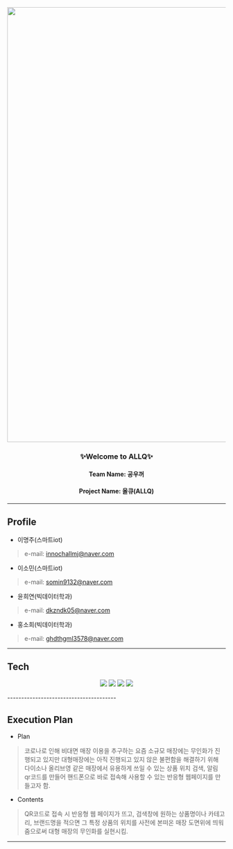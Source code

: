 <img src="https://capsule-render.vercel.app/api?type=waving&color=A3DCBE&height=270&section=header&text=ALLQ%20&fontSize=90&fontColor=363636" width="1000" />


<h3 align="center">✨Welcome to ALLQ✨</h3>
<h4 align="center">Team Name: 공우꺼</h4>
<h4 align="center">Project Name: 올큐(ALLQ)</h4>

-------------------------------------------

## Profile
- 이명주(스마트iot)                                       
> e-mail: innochallmj@naver.com                          

- 이소민(스마트iot)
> e-mail: somin9132@naver.com

- 윤희연(빅데이터학과)
> e-mail: dkzndk05@naver.com

- 홍소희(빅데이터학과)
> e-mail: ghdthgml3578@naver.com                       
---------------------------------------

## Tech
<p align="center">
  <img src="https://img.shields.io/badge/CSS-1572B6?style=flat-square&logo=CSS3&logoColor=white"/></a>
  <img src="https://img.shields.io/badge/HTML5-E34F26?style=flat-square&logo=HTML5&logoColor=white"/></a>
  <img src="https://img.shields.io/badge/Java-007396?style=flat-square&logo=Java&logoColor=white"/></a>
  <img src="https://img.shields.io/badge/MySQL-FF9A00?style=flat-square&logo=MySQL&logoColor=white"/></a>
   </p>
---------------------------------------

## Execution Plan
- Plan
> 코로나로 인해 비대면 매장 이용을 추구하는 요즘 소규모 매장에는 무인화가 진행되고 있지만 대형매장에는 아직 진행되고 있지 않은 불편함을 해결하기 위해
> 다이소나 올리브영 같은 매장에서 유용하게 쓰일 수 있는 상품 위치 검색, 알림 qr코드를 만들어 핸드폰으로 바로 접속해 사용할 수 있는 반응형 웹페이지를 만들고자 함. 

- Contents
> QR코드로 접속 시 반응형 웹 페이지가 뜨고, 검색창에 원하는 상품명이나 카테고리, 브랜드명을 적으면 
> 그 특정 상품의 위치를 사전에 본떠온 매장 도면위에 띄워 줌으로써 대형 매장의 무인화를 실현시킴.
 ---------------------------------------



